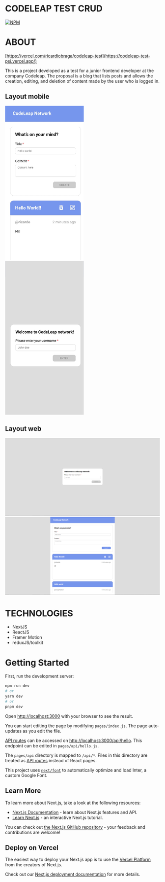 # CODELEAP TEST CRUD
[![NPM](https://img.shields.io/npm/l/react)](https://github.com/ricardiobraga/codeleap-frontend-test/blob/main/LICENCE) 

# ABOUT

[https://vercel.com/ricardiobraga/codeleap-test](https://codeleap-test-psi.vercel.app/)

This is a project developed as a test for a junior frontend developer at the company Codeleap.
The proposal is a blog that lists posts and allows the creation, editing, and deletion of content made by the user who is logged in.

## Layout mobile
![Mobile1](https://github.com/ricardiobraga/codeleap-frontend-test/blob/main/src/public/assets/layout-mobile-blog.png)  ![Mobile2](https://github.com/ricardiobraga/codeleap-frontend-test/blob/main/src/public/assets/layout-mobile-home.png)

## Layout web
![Web1](https://github.com/ricardiobraga/codeleap-frontend-test/blob/main/src/public/assets/layout-home.png)
![Web1](https://github.com/ricardiobraga/codeleap-frontend-test/blob/main/src/public/assets/layout-blog.png)

# TECHNOLOGIES
- NextJS
- ReactJS
- Framer Motion
- reduxJS/toolkit

# Getting Started

First, run the development server:

```bash
npm run dev
# or
yarn dev
# or
pnpm dev
```

Open [http://localhost:3000](http://localhost:3000) with your browser to see the result.

You can start editing the page by modifying `pages/index.js`. The page auto-updates as you edit the file.

[API routes](https://nextjs.org/docs/api-routes/introduction) can be accessed on [http://localhost:3000/api/hello](http://localhost:3000/api/hello). This endpoint can be edited in `pages/api/hello.js`.

The `pages/api` directory is mapped to `/api/*`. Files in this directory are treated as [API routes](https://nextjs.org/docs/api-routes/introduction) instead of React pages.

This project uses [`next/font`](https://nextjs.org/docs/basic-features/font-optimization) to automatically optimize and load Inter, a custom Google Font.

## Learn More

To learn more about Next.js, take a look at the following resources:

- [Next.js Documentation](https://nextjs.org/docs) - learn about Next.js features and API.
- [Learn Next.js](https://nextjs.org/learn) - an interactive Next.js tutorial.

You can check out [the Next.js GitHub repository](https://github.com/vercel/next.js/) - your feedback and contributions are welcome!

## Deploy on Vercel

The easiest way to deploy your Next.js app is to use the [Vercel Platform](https://vercel.com/new?utm_medium=default-template&filter=next.js&utm_source=create-next-app&utm_campaign=create-next-app-readme) from the creators of Next.js.

Check out our [Next.js deployment documentation](https://nextjs.org/docs/deployment) for more details.
